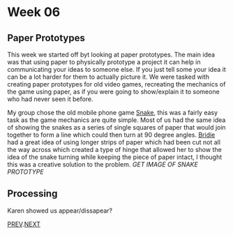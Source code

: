 # Week 06

## Paper Prototypes
This week we started off byt looking at paper prototypes. The main idea was that using paper to physically prototype a project it can help in communicating your ideas to someone else. If you just tell some your idea it can be a lot harder for them to actually picture it. We were tasked with creating paper prototypes for old video games, recreating the mechanics of the game using paper, as if you were going to show/explain it to someone who had never seen it before.

My group chose the old mobile phone game [Snake](https://www.google.com/search?q=Snake+game+mobile+phone&rlz=1C5CHFA_enAU851AU851&sxsrf=ALeKk03md9sSEIoSHLgE4zUOIIgTSUVCZw:1601192988852&source=lnms&tbm=isch&sa=X&ved=2ahUKEwiIr8Ta7IjsAhU4wjgGHYnWAnYQ_AUoAXoECBIQAw&biw=1465&bih=1135), this was a fairly easy task as the game mechanics are quite simple. Most of us had the same idea of showing the snakes as a series of single squares of paper that would join together to form a line which could then turn at 90 degree angles. [Bridie](https://github.com/bridieotoole/codewords) had a great idea of using longer strips of paper which had been cut not all the way across which created a type of hinge that allowed her to show the idea of the snake turning while keeping the piece of paper intact, I thought this was a creative solution to the problem.
*GET IMAGE OF SNAKE PROTOTYPE*

## Processing
Karen showed us appear/dissapear?

[PREV](https://github.com/HamishPayne/CODE-WORDS/edit/master/Classroom/Week-05).[NEXT](https://github.com/HamishPayne/CODE-WORDS/edit/master/Classroom/Week-07)
